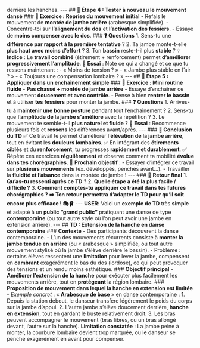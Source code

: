 derrière les hanches. --- ## **📌 Étape 4 : Tester à nouveau le mouvement dansé** ### **🎯 Exercice : Reprise du mouvement initial** - Refais le mouvement de **montée de jambe arrière** (arabesque simplifiée). - Concentre-toi sur **l’alignement du dos** et **l’activation des fessiers**. - Essaye de **moins compenser avec le dos**. ### **❓ Questions** 1. Sens-tu une **différence par rapport à la première tentative** ? 2. Ta jambe monte-t-elle **plus haut avec moins d’effort** ? 3. Ton **bassin** reste-t-il plus **stable** ? 💡 **Indice** : Le **travail combiné** (étirement + renforcement) permet **d’améliorer progressivement l’amplitude**. 📝 **Essai** : Note ce qui a changé et ce que tu ressens maintenant : - « Moins de tension ? » - « Jambe plus stable en l’air ? » - « Toujours une compensation lombaire ? » --- ## **📌 Étape 5 : Appliquer dans un enchaînement simple** ### **🎯 Exercice : Mini routine fluide** - **Pas chassé + montée de jambe arrière** - Essaye d’enchaîner ce mouvement **doucement et avec contrôle**. - Pense à bien **rentrer le bassin** et à utiliser **tes fessiers** pour monter la jambe. ### **❓ Questions** 1. Arrives-tu à **maintenir une bonne posture** pendant tout l’enchaînement ? 2. Sens-tu que **l’amplitude de la jambe s’améliore** avec la répétition ? 3. Le mouvement te semble-t-il **plus naturel et fluide** ? 📝 **Essai** : Recommence plusieurs fois et **ressens** les différences avant/après. --- ### **📌 Conclusion du TD** ✅ Ce travail te permet d’améliorer l’**élévation de la jambe arrière**, tout en évitant les **douleurs lombaires**. ✅ En intégrant des **étirements ciblés** et du **renforcement**, tu progresses **rapidement et durablement**. ✅ Répète ces exercices **régulièrement** et observe comment ta mobilité **évolue dans tes chorégraphies**. 🎯 **Prochain objectif** : - Essayer d’intégrer ce travail sur **plusieurs mouvements** (ex. développés, penchés avant…). - Travailler la **fluidité et l’aisance** dans la montée de jambe ! --- ### 📝 **Retour final** 1. **Qu’as-tu ressenti après ce TD ?** 2. **Quelle étape a été la plus facile / difficile ?** 3. **Comment comptes-tu appliquer ce travail dans tes futures chorégraphies ?** **➡️ Ton retour permettra d’adapter le TD pour qu’il soit encore plus efficace ! 🎭🩰** --- **USER**: Voici un **exemple de TD** très **simple** et adapté à un **public “grand public”** pratiquant une danse de type **contemporaine** (ou tout autre style où l’on peut avoir une jambe en extension arrière). --- ## **TD : Extension de la hanche en danse contemporaine** ### **Contexte** - Des participants découvrent la danse contemporaine. - L’un des mouvements récurrents consiste à **monter la jambe tendue en arrière** (ou « arabesque » simplifiée, ou tout autre mouvement stylisé où la jambe s’élève derrière le bassin). - Problème : certains élèves ressentent une **limitation** pour lever la jambe, compensent en **cambrant** exagérément le bas du dos (lordose), ce qui peut provoquer des tensions et un rendu moins esthétique. ### **Objectif principal** - **Améliorer l’extension de la hanche** pour exécuter plus facilement les mouvements arrière, tout en **protégeant** la région lombaire. ### **Proposition de mouvement dans lequel la hanche en extension est limitée** - *Exemple concret* : « **Arabesque de base** » en danse contemporaine : 1. Depuis la station debout, le danseur transfère légèrement le poids du corps sur la jambe d’appui. 2. L’autre jambe s’élève doucement derrière, **hanche en extension**, tout en gardant le buste relativement droit. 3. Les bras peuvent accompagner le mouvement (bras libres, ou un bras allongé devant, l’autre sur la hanche). **Limitation constatée** : La jambe peine à monter, la courbure lombaire devient trop marquée, ou le danseur se penche exagérément en avant pour compenser.